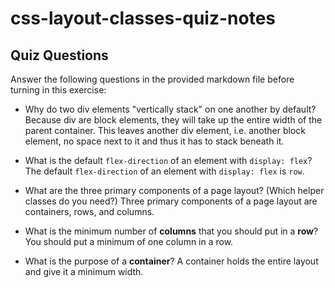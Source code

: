 # css-layout-classes-quiz-notes

## Quiz Questions

Answer the following questions in the provided markdown file before turning in this exercise:

- Why do two div elements "vertically stack" on one another by default?
  Because div are block elements, they will take up the entire width of the parent container. This leaves another div element, i.e. another block element, no space next to it and thus it has to stack beneath it.

- What is the default `flex-direction` of an element with `display: flex`?
  The default `flex-direction` of an element with `display: flex` is `row`.

- What are the three primary components of a page layout? (Which helper classes do you need?)
  Three primary components of a page layout are containers, rows, and columns.

- What is the minimum number of **columns** that you should put in a **row**?
  You should put a minimum of one column in a row.

- What is the purpose of a **container**?
  A container holds the entire layout and give it a minimum width.
